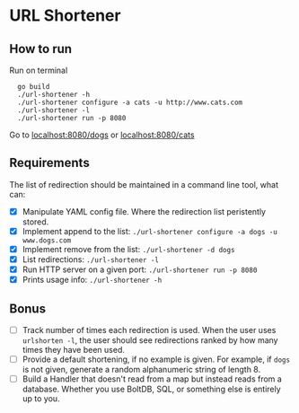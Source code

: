 # URL Shortener
## How to run
Run on terminal
```
  go build
  ./url-shortener -h
  ./url-shortener configure -a cats -u http://www.cats.com
  ./url-shortener -l
  ./url-shortener run -p 8080
```
Go to [localhost:8080/dogs](localhost:8080/dogs) or [localhost:8080/cats](localhost:8080/cats)

## Requirements
The list of redirection should be maintained in a command line tool, what can:
- [x] Manipulate YAML config file. Where the redirection list peristently stored.
- [x] Implement append to the list: `./url-shortener configure -a dogs -u www.dogs.com` 
- [x] Implement remove from the list: `./url-shortener -d dogs`
- [x] List redirections: `./url-shortener -l`
- [x] Run HTTP server on a given port: `./url-shortener run -p 8080`
- [x] Prints usage info: `./url-shortener -h`

## Bonus
- [ ] Track number of times each redirection is used. When the user uses `urlshorten -l`, the user should see redirections ranked by how many times they have been used.
- [ ] Provide a default shortening, if no example is given. For example, if `dogs` is not given, generate a random alphanumeric string of length 8.
- [ ] Build a Handler that doesn't read from a map but instead reads from a database. Whether you use BoltDB, SQL, or something else is entirely up to you.
